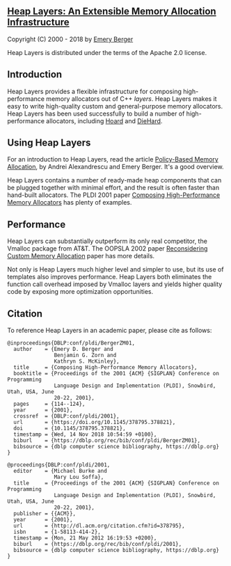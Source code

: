[Heap Layers: An Extensible Memory Allocation Infrastructure](http://www.heaplayers.org)
-----------------------------------------------------------

Copyright (C) 2000 - 2018 by [Emery Berger](http://www.emeryberger.com)

Heap Layers is distributed under the terms of the Apache 2.0 license.

## Introduction ##

Heap Layers provides a flexible infrastructure for composing
high-performance memory allocators out of C++ _layers_. Heap Layers
makes it easy to write high-quality custom and general-purpose
memory allocators. Heap Layers has been used successfully to build
a number of high-performance allocators, including [Hoard](http://www.hoard.org) and [DieHard](http://www.diehard-software.org/).

## Using Heap Layers ##

For an introduction to Heap Layers, read the article [Policy-Based
Memory Allocation](http://www.drdobbs.com/policy-based-memory-allocation/184402039), by Andrei
Alexandrescu and Emery Berger. It's a good overview.

Heap Layers contains a number of ready-made heap components that can
be plugged together with minimal effort, and the result is often
faster than hand-built allocators. The PLDI 2001 paper [Composing
High-Performance Memory
Allocators](http://www.cs.umass.edu/~emery/pubs/berger-pldi2001.pdf)
has plenty of examples.

## Performance ##

Heap Layers can substantially outperform its only real competitor,
the Vmalloc package from AT&T. The OOPSLA 2002 paper [Reconsidering
Custom Memory
Allocation](http://www.cs.umass.edu/~emery/pubs/berger-oopsla2002.pdf)
paper has more details.

Not only is Heap Layers much higher level and simpler to use, but
its use of templates also improves performance. Heap Layers both
eliminates the function call overhead imposed by Vmalloc layers and
yields higher quality code by exposing more optimization
opportunities.

## Citation ##

To reference Heap Layers in an academic paper, please cite as follows:

```
@inproceedings{DBLP:conf/pldi/BergerZM01,
  author    = {Emery D. Berger and
               Benjamin G. Zorn and
               Kathryn S. McKinley},
  title     = {Composing High-Performance Memory Allocators},
  booktitle = {Proceedings of the 2001 {ACM} {SIGPLAN} Conference on Programming
               Language Design and Implementation (PLDI), Snowbird, Utah, USA, June
               20-22, 2001},
  pages     = {114--124},
  year      = {2001},
  crossref  = {DBLP:conf/pldi/2001},
  url       = {https://doi.org/10.1145/378795.378821},
  doi       = {10.1145/378795.378821},
  timestamp = {Wed, 14 Nov 2018 10:54:59 +0100},
  biburl    = {https://dblp.org/rec/bib/conf/pldi/BergerZM01},
  bibsource = {dblp computer science bibliography, https://dblp.org}
}

@proceedings{DBLP:conf/pldi/2001,
  editor    = {Michael Burke and
               Mary Lou Soffa},
  title     = {Proceedings of the 2001 {ACM} {SIGPLAN} Conference on Programming
               Language Design and Implementation (PLDI), Snowbird, Utah, USA, June
               20-22, 2001},
  publisher = {{ACM}},
  year      = {2001},
  url       = {http://dl.acm.org/citation.cfm?id=378795},
  isbn      = {1-58113-414-2},
  timestamp = {Mon, 21 May 2012 16:19:53 +0200},
  biburl    = {https://dblp.org/rec/bib/conf/pldi/2001},
  bibsource = {dblp computer science bibliography, https://dblp.org}
}
```

